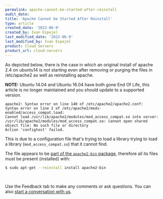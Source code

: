 ```yaml
---
permalink: apache-cannot-be-started-after-reinstall
audit_date:
title: 'Apache Cannot be Started After Reinstall'
type: article
created_date: '2022-06-9'
created_by: Ivan Espejel
last_modified_date: '2022-06-9'
last_modified_by: Ivan Espejel
product: Cloud Servers
product_url: cloud-servers
---
```

As depicted below, there is the case in which an original install of apache 2.4 on ubuntu14 is not starting even after removing or purging the files in /etc/apache2 as well as reinstalling apache. 

**NOTE:** Ubuntu 14.04 and Ubuntu 16.04 have both gone End Of Life, this article is no longer maintained and you should update to a supported version.

```
apache2: Syntax error on line 140 of /etc/apache2/apache2.conf: 
Syntax error on line 2 of /etc/apache2/mods-enabled/access_compat.load: 
Cannot load /usr/lib/apache2/modules/mod_access_compat.so into server: 
/usr/lib/apache2/modules/mod_access_compat.so: cannot open shared object file: No such file or directory
Action 'configtest' failed.
```

This is due to a configuration file that's trying to load a library trying to load a library (`mod_access_compat.so`) that it cannot find.

The file appears to be [part of the `apache2-bin` package](http://packages.ubuntu.com/search?searchon=contents&keywords=mod_access_compat.so&mode=exactfilename&suite=trusty&arch=any), therefore all its files must be present (installed) with:

```sh
$ sudo apt-get --reinstall install apache2-bin
```
</br>

Use the Feedback tab to make any comments or ask questions. You can also [start a conversation with us](https://www.rackspace.com/contact).